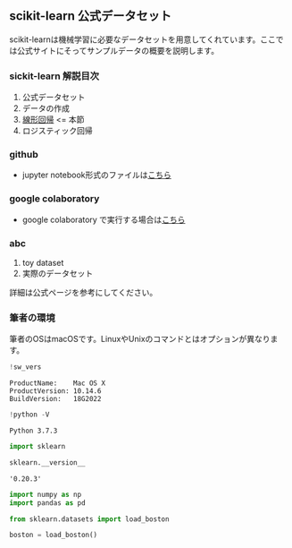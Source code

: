 
## scikit-learn 公式データセット

scikit-learnは機械学習に必要なデータセットを用意してくれています。ここでは公式サイトにそってサンプルデータの概要を説明します。

### sickit-learn 解説目次

1. 公式データセット
2. データの作成
3. [線形回帰](/article/library/sklearn/linear_regression/) <= 本節
4. ロジスティック回帰

### github
- jupyter notebook形式のファイルは[こちら](https://github.com/hiroshi0530/wa-src/blob/master/article/library/sklearn/linear_regression/lr_nb.ipynb)

### google colaboratory
- google colaboratory で実行する場合は[こちら](https://colab.research.google.com/github/hiroshi0530/wa-src/blob/master/article/library/sklearn/linear_regression/lr_nb.ipynb)

### abc

1. toy dataset
2. 実際のデータセット

詳細は公式ページを参考にしてください。

### 筆者の環境
筆者のOSはmacOSです。LinuxやUnixのコマンドとはオプションが異なります。


```python
!sw_vers
```

    ProductName:	Mac OS X
    ProductVersion:	10.14.6
    BuildVersion:	18G2022



```python
!python -V
```

    Python 3.7.3



```python
import sklearn

sklearn.__version__
```




    '0.20.3'




```python
import numpy as np
import pandas as pd

from sklearn.datasets import load_boston

boston = load_boston()
```
